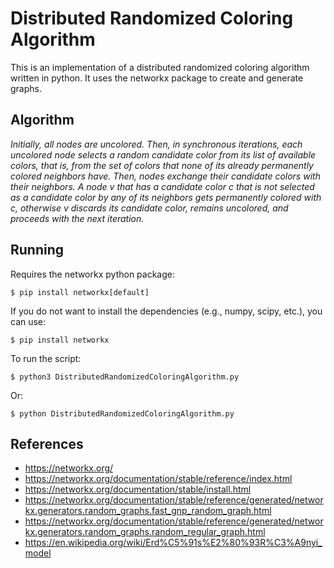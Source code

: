 # Distributed Randomized Coloring Algorithm
This is an implementation of a distributed randomized coloring algorithm written in python. It uses the networkx package to create and generate graphs. 

## Algorithm
<em>Initially, all nodes are uncolored. Then, in synchronous iterations, each uncolored node selects a random candidate color from its list of available colors, that is, from the set of colors that none of its already permanently colored neighbors have. Then, nodes exchange their candidate colors with their neighbors. A node v that has a
candidate color c that is not selected as a candidate color by any of its neighbors gets permanently colored with c, otherwise v discards its candidate color, remains uncolored, and proceeds with the next iteration. </em>

## Running
Requires the networkx python package:
```
$ pip install networkx[default]
``` 
If you do not want to install the dependencies (e.g., numpy, scipy, etc.), you can use:
```
$ pip install networkx
```
To run the script:
```
$ python3 DistributedRandomizedColoringAlgorithm.py
```
Or:
```
$ python DistributedRandomizedColoringAlgorithm.py
```

## References
- https://networkx.org/
- https://networkx.org/documentation/stable/reference/index.html
- https://networkx.org/documentation/stable/install.html
- https://networkx.org/documentation/stable/reference/generated/networkx.generators.random_graphs.fast_gnp_random_graph.html
- https://networkx.org/documentation/stable/reference/generated/networkx.generators.random_graphs.random_regular_graph.html
- https://en.wikipedia.org/wiki/Erd%C5%91s%E2%80%93R%C3%A9nyi_model